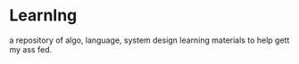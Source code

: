 # LearnIng
a repository of algo, language, system design learning materials to help gett my ass fed. 
